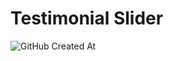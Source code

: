 # Testimonial Slider

![GitHub Created At](https://img.shields.io/github/created-at/gabimin/testimonial-slider?style=flat-square&logoSize=auto&labelColor=black&color=teal)
